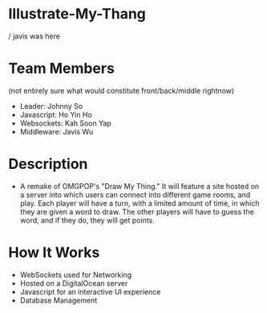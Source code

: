 # Illustrate-My-Thang
/ javis was here
# Team Members
(not entirely sure what would constitute front/back/middle rightnow)
- Leader: Johnny So
- Javascript: Ho Yin Ho
- Websockets: Kah Soon Yap
- Middleware: Javis Wu

# Description
- A remake of OMGPOP's "Draw My Thing." It will feature a site hosted on a server into which users can connect into different game rooms, and play. Each player will have a turn, with a limited amount of time, in which they are given a word to draw. The other players will have to guess the word, and if they do, they will get points.

# How It Works
- WebSockets used for Networking
- Hosted on a DigitalOcean server
- Javascript for an interactive UI experience
- Database Management

